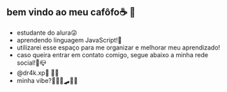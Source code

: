 ## bem vindo ao meu cafôfo☕ 👋

- estudante do alura😜
- aprendendo linguagem JavaScript!🌟
- utilizarei esse espaço para me organizar e melhorar meu aprendizado!
- caso queira entrar em contato comigo, segue abaixo a minha rede social!📩📪
- @dr4k.xp🙈
👻👾
- minha vibe?👾😝🥰🛹🌙🌹


![]()

